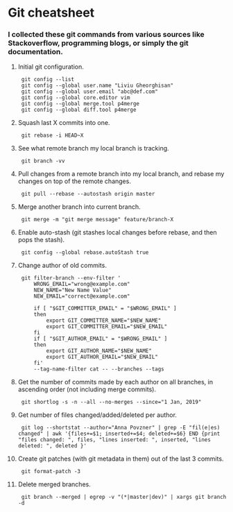 # Git cheatsheet

### I collected these git commands from various sources like Stackoverflow, programming blogs, or simply the git documentation.


1. Initial git configuration.
   
        git config --list
        git config --global user.name "Liviu Gheorghisan"
        git config --global user.email "abc@def.com"
        git config --global core.editor vim
        git config --global merge.tool p4merge
        git config --global diff.tool p4merge

1. Squash last X commits into one.

        git rebase -i HEAD~X

1. See what remote branch my local branch is tracking.

        git branch -vv

1. Pull changes from a remote branch into my local branch, and rebase my changes on top of the remote changes.

        git pull --rebase --autostash origin master

1. Merge another branch into current branch.

        git merge -m "git merge message" feature/branch-X

1. Enable auto-stash (git stashes local changes before rebase, and then pops the stash).

        git config --global rebase.autoStash true

1. Change author of old commits.

        git filter-branch --env-filter '
            WRONG_EMAIL="wrong@example.com"
            NEW_NAME="New Name Value"
            NEW_EMAIL="correct@example.com"

            if [ "$GIT_COMMITTER_EMAIL" = "$WRONG_EMAIL" ]
            then
                export GIT_COMMITTER_NAME="$NEW_NAME"
                export GIT_COMMITTER_EMAIL="$NEW_EMAIL"
            fi
            if [ "$GIT_AUTHOR_EMAIL" = "$WRONG_EMAIL" ]
            then
                export GIT_AUTHOR_NAME="$NEW_NAME"
                export GIT_AUTHOR_EMAIL="$NEW_EMAIL"
            fi' 
            --tag-name-filter cat -- --branches --tags

1. Get the number of commits made by each author on all branches, in ascending order (not including merge commits).

        git shortlog -s -n --all --no-merges --since="1 Jan, 2019"

1. Get number of files changed/added/deleted per author.

        git log --shortstat --author="Anna Povzner" | grep -E "fil(e|es) changed" | awk '{files+=$1; inserted+=$4; deleted+=$6} END {print "files changed: ", files, "lines inserted: ", inserted, "lines deleted: ", deleted }'


1. Create git patches (with git metadata in them) out of the last 3 commits.

        git format-patch -3

1. Delete merged branches.
   
        git branch --merged | egrep -v "(*|master|dev)" | xargs git branch -d
